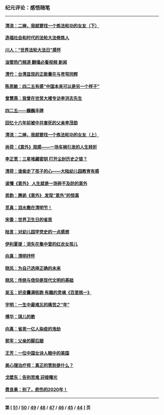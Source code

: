 ### 纪元评论：感悟随笔
---
#### [清流：二婶，我就要找一个炼法轮功的女友（下）](../../pages/nsc1035/n12953189.md?05170330) 
#### [造福社会和时代的法轮大法修炼人](../../pages/nsc1035/n12944018.md?05170330) 
#### [川人：“世界法轮大法日”感怀](../../pages/nsc1035/n12932771.md?05170330) 
#### [油管热门频道 翻墙必看视频 新闻](ok?05170330)
#### [清竹：台湾显现的正能量在与苍穹同辉](../../pages/nsc1035/n12928084.md?05170330) 
#### [陈思敏：四二五有感“中国本来可以是另一个样子”](../../pages/nsc1035/n12902318.md?05170330) 
#### [曾慧燕：我曾在世贸大楼专访李洪志先生](../../pages/nsc1035/n12898729.md?05170330) 
#### [四二五——巍巍丰碑](../../pages/nsc1035/n12893609.md?05170330) 
#### [回忆十六年前被中共害死的父亲李茂勋](../../pages/nsc1035/n12880270.md?05170330) 
#### [清流：二婶，我就要找一个炼法轮功的女友（上）](../../pages/nsc1035/n12879174.md?05170330) 
#### [尚荷：《意外》观感——一场车祸引发的人生转折](../../pages/nsc1035/n12877867.md?05170330) 
#### [李正宽：三星堆藏密钥 打开尘封历史之锁？](../../pages/nsc1035/n12877650.md?05170330) 
#### [清荷：谁偷走了孩子的心——大陆幼儿园教育有感](../../pages/nsc1035/n12871130.md?05170330) 
#### [读懂《意外》 人生就是一场猝不及防的意外](../../pages/nsc1035/n12869689.md?05170330) 
#### [思韵：邂逅《意外》 发现“意外”的惊喜](../../pages/nsc1035/n12862144.md?05170330) 
#### [觅真：泪水撒在清明节！](../../pages/nsc1035/n12857953.md?05170330) 
#### [宋善：世界卫生日的省思](../../pages/nsc1035/n12855911.md?05170330) 
#### [陆言：对幼儿园学党史的一点感想](../../pages/nsc1035/n12851128.md?05170330) 
#### [伊利夏提：消失在集中营的红衣女孩儿](../../pages/nsc1035/n12848360.md?05170330) 
#### [向真：清明抒怀](../../pages/nsc1035/n12848172.md?05170330) 
#### [晓风：为自己选择正确的未来](../../pages/nsc1035/n12778898.md?05170330) 
#### [晓风：传统与信仰是现代文明的基础](../../pages/nsc1035/n12762161.md?05170330) 
#### [吴玉：好皮囊满街跑 有趣的灵魂《百里挑一》](../../pages/nsc1035/n12760835.md?05170330) 
#### [宇明：一生中最难忘的痛苦之“年”](../../pages/nsc1035/n12757663.md?05170330) 
#### [傅华：琪儿的歌](../../pages/nsc1035/n12746849.md?05170330) 
#### [向真：省思一亿人染疫的浩劫](../../pages/nsc1035/n12714820.md?05170330) 
#### [郭军：父亲的脚后跟](../../pages/nsc1035/n12709210.md?05170330) 
#### [王芳：一位中国女诗人眼中的美国](../../pages/nsc1035/n12701160.md?05170330) 
#### [美心理治疗师：真正的宽恕是什么？](../../pages/nsc1035/n12678354.md?05170330) 
#### [戈壁东：告别苦难 迎接曙光](../../pages/nsc1035/n12661413.md?05170330) 
#### [费良勇：别了，悲伤的2020年！](../../pages/nsc1035/n12661266.md?05170330) 

---
#### 第 [ [51](./51.md?05170330) / [50](./50.md?05170330) / [49](./49.md?05170330) / [48](./48.md?05170330) / [47](./47.md?05170330) / [46](./46.md?05170330) / [45](./45.md?05170330) / [44](./44.md?05170330) ] 页

